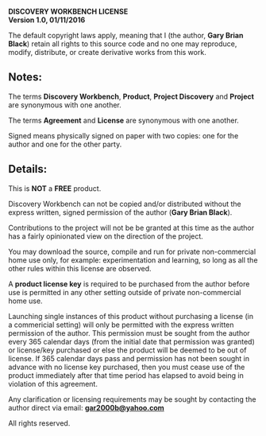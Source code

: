 **DISCOVERY WORKBENCH LICENSE**  
**Version 1.0, 01/11/2016**

The default copyright laws apply, meaning that I (the author, **Gary Brian Black**) retain all rights to this source code and no one may reproduce, modify, distribute, or create derivative works from this work.

Notes:
------

The terms **Discovery Workbench**, **Product**, **Project Discovery** and **Project** are synonymous with one another.

The terms **Agreement** and **License** are synonymous with one another.

Signed means physically signed on paper with two copies: one for the author and one for the other party.

Details:
--------

This is **NOT** a **FREE** product.

Discovery Workbench can not be copied and/or distributed without the express written, signed permission of the author (**Gary Brian Black**).

Contributions to the project will not be be granted at this time as the author has a fairly opinionated view on the direction of the project.

You may download the source, compile and run for private non-commercial home use only, for example: experimentation and learning, so long as all the other rules within this license are observed.

A **product license key** is required to be purchased from the author before use is permitted in any other setting outside of private non-commercial home use.

Launching single instances of this product without purchasing a license (in a commericial setting) will only be permitted with the express written permission of the author. This permission must be sought from the author every 365 calendar days (from the initial date that permission was granted) or license/key purchased or else the product will be deemed to be out of license. If 365 calendar days pass and permission has not been sought in advance with no license key purchased, then you must cease use of the product immediately after that time period has elapsed to avoid being in violation of this agreement.

Any clarification or licensing requirements may be sought by contacting the author direct via email: **gar2000b@yahoo.com**

All rights reserved.
